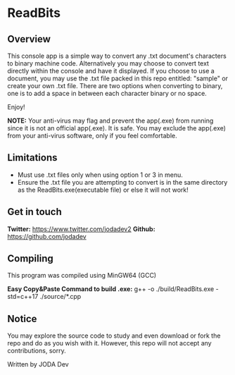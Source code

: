 # ReadBits

## Overview

This console app is a simple way to convert any .txt document's characters to binary machine code. Alternatively you may choose to convert text directly within the console and have it displayed. If you choose to use a document, you may use
the .txt file packed in this repo entitled: "sample" or create your own .txt file. There are two options when converting to binary, one is to add a space in between each character binary or no space.

Enjoy!

**NOTE:** Your anti-virus may flag and prevent the app(.exe) from running since it is not an official app(.exe). It is safe. You may exclude the app(.exe) from your
anti-virus software, only if you feel comfortable.

## Limitations

- Must use .txt files only when using option 1 or 3 in menu.
- Ensure the .txt file you are attempting to convert is in the same directory
  as the ReadBits.exe(executable file) or else it will not work!

## Get in touch

**Twitter:** https://www.twitter.com/jodadev2
**Github:** https://github.com/jodadev

## Compiling

This program was compiled using MinGW64 (GCC)

**Easy Copy&Paste Command to build .exe:**
g++ -o ./build/ReadBits.exe -std=c++17 ./source/\*.cpp

## Notice

You may explore the source code to study and even download or fork the repo
and do as you wish with it. However, this repo will not accept any contributions, sorry.

Written by JODA Dev
